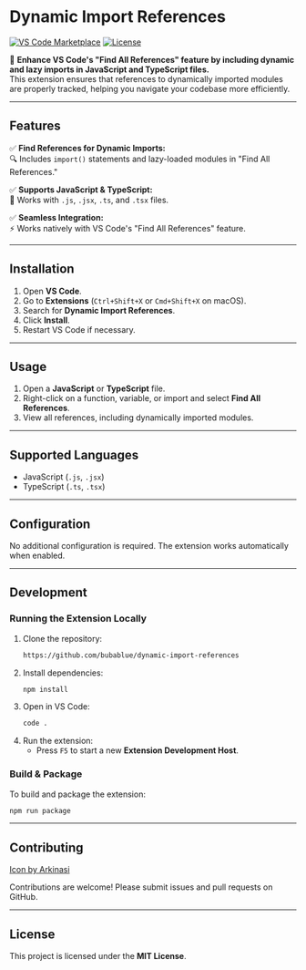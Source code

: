 # Dynamic Import References

[![VS Code Marketplace](https://img.shields.io/badge/VSCode-Extension-blue.svg?logo=visualstudiocode)](https://marketplace.visualstudio.com/items?itemName=your-publisher-name.dynamic-import-references)
[![License](https://img.shields.io/badge/license-MIT-green.svg)](LICENSE)

🚀 **Enhance VS Code's "Find All References" feature by including dynamic and lazy imports in JavaScript and TypeScript files.**  
This extension ensures that references to dynamically imported modules are properly tracked, helping you navigate your codebase more efficiently.

---

## Features

✅ **Find References for Dynamic Imports:**  
🔍 Includes `import()` statements and lazy-loaded modules in "Find All References."  

✅ **Supports JavaScript & TypeScript:**  
📜 Works with `.js`, `.jsx`, `.ts`, and `.tsx` files.  

✅ **Seamless Integration:**  
⚡ Works natively with VS Code's "Find All References" feature.  

---

## Installation

1. Open **VS Code**.
2. Go to **Extensions** (`Ctrl+Shift+X` or `Cmd+Shift+X` on macOS).
3. Search for **Dynamic Import References**.
4. Click **Install**.
5. Restart VS Code if necessary.

---

## Usage

1. Open a **JavaScript** or **TypeScript** file.
2. Right-click on a function, variable, or import and select **Find All References**.
3. View all references, including dynamically imported modules.

---

## Supported Languages

- JavaScript (`.js`, `.jsx`)
- TypeScript (`.ts`, `.tsx`)

---

## Configuration

No additional configuration is required. The extension works automatically when enabled.

---

## Development

### Running the Extension Locally

1. Clone the repository:
   ```sh
   https://github.com/bubablue/dynamic-import-references
   ```
2. Install dependencies:
   ```sh
   npm install
   ```
3. Open in VS Code:
   ```sh
   code .
   ```
4. Run the extension:
   - Press `F5` to start a new **Extension Development Host**.

### Build & Package

To build and package the extension:

```sh
npm run package
```

---

## Contributing

<a href="https://www.freepik.com/icon/search_5459841">Icon by Arkinasi</a>

Contributions are welcome! Please submit issues and pull requests on GitHub.

---

## License

This project is licensed under the **MIT License**.
